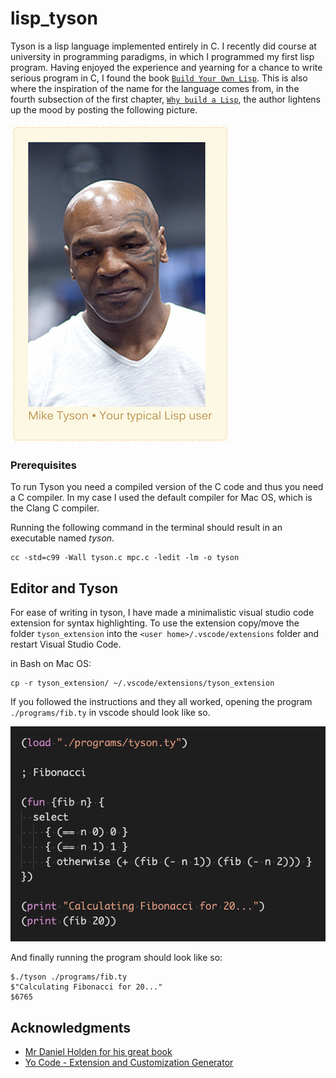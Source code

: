 # lisp_tyson

Tyson is a lisp language implemented entirely in C. I recently did course at university in programming paradigms, in which I programmed my first lisp program. Having enjoyed the experience and yearning for a chance to write serious program in C, I found the book [`Build Your Own Lisp`](http://www.buildyourownlisp.com/). This is also where the inspiration of the name for the language comes from, in the fourth subsection of the first chapter, [`Why build a Lisp`](http://www.buildyourownlisp.com/chapter1_introduction#why_build_a_lisp), the author lightens up the mood by posting the following picture.

![Lisp_user](https://github.com/OsvaldFrisk/lisp_tyson/blob/master/documentation/typical_lisp_user.png)


### Prerequisites


To run Tyson you need a compiled version of the C code and thus you need a C compiler. In my case I used the default compiler for Mac OS, which is the Clang C compiler.

Running the following command in the terminal should result in an executable named _tyson_.

```
cc -std=c99 -Wall tyson.c mpc.c -ledit -lm -o tyson
```

## Editor and Tyson

For ease of writing in tyson, I have made a minimalistic visual studio code extension for syntax highlighting. To use the extension copy/move the folder `tyson_extension` into the `<user home>/.vscode/extensions` folder and restart Visual Studio Code.

in Bash on Mac OS:
```
cp -r tyson_extension/ ~/.vscode/extensions/tyson_extension
```

If you followed the instructions and they all worked, opening the program `./programs/fib.ty` in vscode should look like so.

![vsc_fib](https://github.com/OsvaldFrisk/lisp_tyson/blob/master/documentation/visual_studio_code_fib.png)

And finally running the program should look like so:
```
$./tyson ./programs/fib.ty 
$"Calculating Fibonacci for 20..." 
$6765 
```

## Acknowledgments

* [Mr Daniel Holden for his great book](http://www.buildyourownlisp.com/)
* [Yo Code - Extension and Customization Generator](https://www.npmjs.com/package/generator-code)

